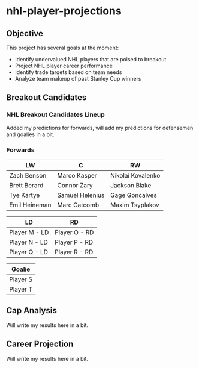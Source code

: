 # nhl-player-projections

## Objective
This project has several goals at the moment:

- Identify undervalued NHL players that are poised to breakout
- Project NHL player career performance
- Identify trade targets based on team needs
- Analyze team makeup of past Stanley Cup winners


## Breakout Candidates

### NHL Breakout Candidates Lineup

Added my predictions for forwards, will add my predictions for defensemen and goalies in a bit.

### Forwards

|       LW       |       C         |       RW          |
|----------------|-----------------|-------------------|
| Zach Benson    | Marco Kasper    | Nikolai Kovalenko |
| Brett Berard   | Connor Zary     | Jackson Blake     |
| Tye Kartye     | Samuel Helenius | Gage Goncalves    |
| Emil Heineman  | Marc Gatcomb    | Maxim Tsyplakov   |


| LD               | RD               | 
|------------------|------------------|
| Player M - LD    | Player O - RD    |
| Player N - LD    | Player P - RD    |
| Player Q - LD    | Player R - RD    |


| Goalie           |
|------------------|
| Player S         |
| Player T         |


## Cap Analysis

Will write my results here in a bit.

## Career Projection

Will write my results here in a bit.

